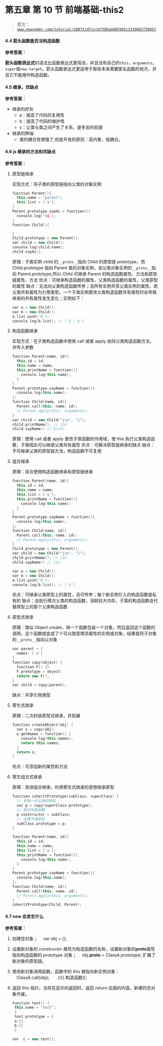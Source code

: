 # 第五章 第 10 节 前端基础-this2

> 原文：[`www.nowcoder.com/tutorial/10072/d7cccb73dbad485993c3319662f39957`](https://www.nowcoder.com/tutorial/10072/d7cccb73dbad485993c3319662f39957)

#### 4.4 箭头函数能否当构造函数

**参考答案：**

**箭头函数表达式**的语法比函数表达式更简洁，并且没有自己的`this`，`arguments`，`super`或`new.target`。箭头函数表达式更适用于那些本来需要匿名函数的地方，并且它不能用作构造函数。

#### 4.5 继承，优缺点

**参考答案：**

*   继承的好处
    *   a：提高了代码的复用性
    *   b：提高了代码的维护性
    *   c：让类与类之间产生了关系，是多态的前提
*   继承的弊端
    *   类的耦合性增强了,但是开发的原则：高内聚，低耦合。

#### 4.6 js 继承的方法和优缺点

**参考答案：**

1.  原型链继承

    实现方式：将子类的原型链指向父类的对象实例

    ```cpp
    function Parent(){
      this.name = "parent";
      this.list = ['a'];
    }
    Parent.prototype.sayHi = function(){
      console.log('hi');
    }
    function Child(){

    }
    Child.prototype = new Parent();
    var child = new Child();
    console.log(child.name);
    child.sayHi();
    ```

    原理：子类实例 child 的`__proto__`指向 Child 的原型链 prototype，而 Child.prototype 指向 Parent 类的对象实例，该父类对象实例的`__proto__`指向 Parent.prototype,所以 Child 可继承 Parent 的构造函数属性、方法和原型链属性、方法
    优点：可继承构造函数的属性，父类构造函数的属性，父类原型的属性
    缺点：无法向父类构造函数传参；且所有实例共享父类实例的属性，若父类共有属性为引用类型，一个子类实例更改父类构造函数共有属性时会导致继承的共有属性发生变化；实例如下：

    ```cpp
    var a = new Child();
    var b = new Child();
    a.list.push('b');
    console.log(b.list); // ['a','b']
    ```

2.  构造函数继承

    实现方式：在子类构造函数中使用 call 或者 apply 劫持父类构造函数方法，并传入参数

    ```cpp
    function Parent(name, id){
      this.id = id;
      this.name = name;
      this.printName = function(){
        console.log(this.name);
      }
    }
    Parent.prototype.sayName = function(){
      console.log(this.name);
    };
    function Child(name, id){
      Parent.call(this, name, id);
      // Parent.apply(this, arguments);
    }
    var child = new Child("jin", "1");
    child.printName(); // jin
    child.sayName() // Error
    ```

    原理：使用 call 或者 apply 更改子类函数的作用域，使 this 执行父类构造函数，子类因此可以继承父类共有属性
    优点：可解决原型链继承的缺点
    缺点：不可继承父类的原型链方法，构造函数不可复用

3.  组合继承

    原理：综合使用构造函数继承和原型链继承

    ```cpp
    function Parent(name, id){
      this.id = id;
      this.name = name;
      this.list = ['a'];
      this.printName = function(){
        console.log(this.name);
      }
    }
    Parent.prototype.sayName = function(){
      console.log(this.name);
    };
    function Child(name, id){
      Parent.call(this, name, id);
      // Parent.apply(this, arguments);
    }
    Child.prototype = new Parent();
    var child = new Child("jin", "1");
    child.printName(); // jin
    child.sayName() // jin

    var a = new Child();
    var b = new Child();
    a.list.push('b');
    console.log(b.list); // ['a']
    ```

    优点：可继承父类原型上的属性，且可传参；每个新实例引入的构造函数是私有的
    缺点：会执行两次父类的构造函数，消耗较大内存，子类的构造函数会代替原型上的那个父类构造函数

4.  原型式继承

    原理：类似 Object.create，用一个函数包装一个对象，然后返回这个函数的调用，这个函数就变成了个可以随意增添属性的实例或对象，结果是将子对象的`__proto__`指向父对象

    ```cpp
    var parent = {
      names: ['a']
    }
    function copy(object) {
      function F() {}
      F.prototype = object;    
      return new F();
    }
    var child = copy(parent);
    ```

    缺点：共享引用类型

5.  寄生式继承

    原理：二次封装原型式继承，并拓展

    ```cpp
    function createObject(obj) {
      var o = copy(obj);
      o.getNames = function() {
        console.log(this.names);
        return this.names;
      }
      return o;
    }
    ```

    优点：可添加新的属性和方法

6.  寄生组合式继承

    原理：改进组合继承，利用寄生式继承的思想继承原型

    ```cpp
    function inheritPrototype(subClass, superClass) {
      // 复制一份父类的原型
      var p = copy(superClass.prototype);
      // 修正构造函数
      p.constructor = subClass;
      // 设置子类原型
      subClass.prototype = p;
    }

    function Parent(name, id){
      this.id = id;
      this.name = name;
      this.list = ['a'];
      this.printName = function(){
        console.log(this.name);
      }
    }
    Parent.prototype.sayName = function(){
      console.log(this.name);
    };
    function Child(name, id){
      Parent.call(this, name, id);
      // Parent.apply(this, arguments);
    }
    inheritPrototype(Child, Parent);
    ```

#### 4.7 new 会发生什么

**参考答案：**

1.  创建空对象；
    　var obj = {};

2.  设置新对象的 constructor 属性为构造函数的名称，设置新对象的**proto**属性指向构造函数的 prototype 对象；
    　obj.**proto** = ClassA.prototype;
    扩展了新对象的原型链。

3.  使用新对象调用函数，函数中的 this 被指向新实例对象：
    　ClassA.call(obj);　　//{}.构造函数();

4.  返回 this 指针。当存在显示的返回时，返回 return 后面的内容。新建的空对象作废。

    ```cpp
    function test() {
     this.name = "test";
     }
     test.prototype = {
     a:{},
     b:{}
     }

    var  c = new test();
    ```